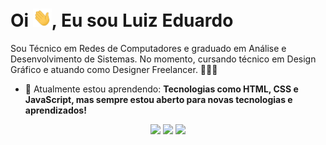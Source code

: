 # Oi <img src="https://raw.githubusercontent.com/ABSphreak/ABSphreak/master/gifs/Hi.gif" width="30px">, Eu sou Luiz Eduardo

 Sou Técnico em Redes de Computadores e graduado em Análise e Desenvolvimento de Sistemas. No momento, cursando técnico em Design Gráfico e atuando como Designer Freelancer.</strong> 👨🏻‍💻 

- 🚀 Atualmente estou aprendendo: <strong>Tecnologias como HTML, CSS e JavaScript, mas sempre estou aberto para novas tecnologias e aprendizados!</strong> 

<div align="center">

  <a href="luiz09edu@gmail.com" alt="Gmail">
    <img src="https://img.shields.io/badge/-Gmail-FF0000?style=flat-square&labelColor=FF0000&logo=gmail&logoColor=white&link=LINK-DO-SEU-EMAIL"/></a>

  <a href="https://www.linkedin.com/in/luiz-eduardo-pereira-de-lima/" alt="Linkedin">
    <img src="https://img.shields.io/badge/-Linkedin-0e76a8?style=flat-square&logo=Linkedin&logoColor=white&link=LINK-DO-SEU-LINKEDIN" /></a>

  <a href="https://www.instagram.com/lu1zeduard0/" alt="Instagram">
    <img src="https://img.shields.io/badge/-Instagram-DF0174?style=flat-square&labelColor=DF0174&logo=instagram&logoColor=white&link=LINK-DO-SEU-INSTAGRAM"/></a>

</div>
